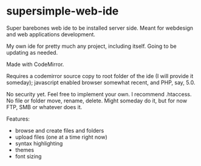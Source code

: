 supersimple-web-ide
===================

Super barebones web ide to be installed server side. Meant for webdesign and web applications development.

My own ide for pretty much any project, including itself. Going to be updating as needed.

Made with CodeMirror.

Requires a codemirror source copy to root folder of the ide (I will provide it someday); javascript enabled browser somewhat recent, and PHP, say, 5.0.

No security yet. Feel free to implement your own. I recommend .htaccess.
No file or folder move, rename, delete. Might someday do it, but for now FTP, SMB or whatever does it.

Features:

- browse and create files and folders
- upload files (one at a time right now)
- syntax highlighting
- themes
- font sizing
